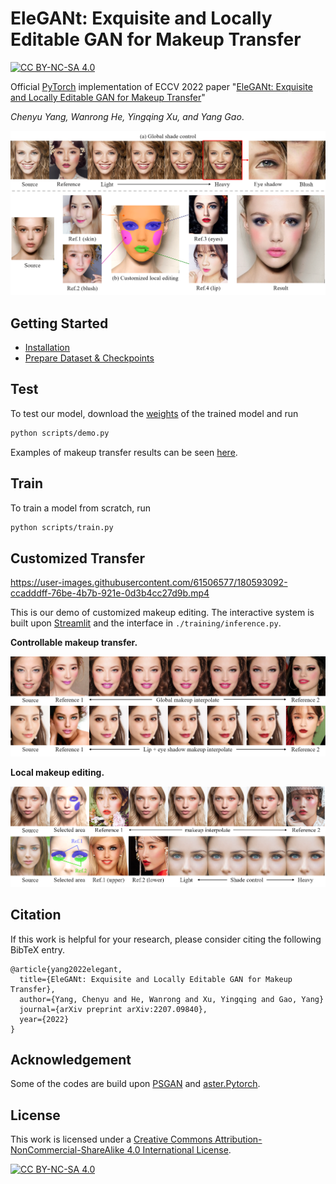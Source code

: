 # EleGANt: Exquisite and Locally Editable GAN for Makeup Transfer

[![CC BY-NC-SA 4.0][cc-by-nc-sa-shield]][cc-by-nc-sa]

Official [PyTorch](https://pytorch.org/) implementation of ECCV 2022 paper "[EleGANt: Exquisite and Locally Editable GAN for Makeup Transfer](https://arxiv.org/abs/2207.09840)"

*Chenyu Yang, Wanrong He, Yingqing Xu, and Yang Gao*.

![teaser](assets/figs/teaser.png)

## Getting Started

- [Installation](assets/docs/install.md)
- [Prepare Dataset & Checkpoints](assets/docs/prepare.md)

## Test

To test our model, download the [weights](https://drive.google.com/drive/folders/1xzIS3Dfmsssxkk9OhhAS4svrZSPfQYRe?usp=sharing) of the trained model and run

```bash
python scripts/demo.py
```

Examples of makeup transfer results can be seen [here](assets/images/examples/).

## Train

To train a model from scratch, run

```bash
python scripts/train.py
```

## Customized Transfer

https://user-images.githubusercontent.com/61506577/180593092-ccadddff-76be-4b7b-921e-0d3b4cc27d9b.mp4

This is our demo of customized makeup editing. The interactive system is built upon [Streamlit](https://github.com/streamlit/streamlit) and the interface in `./training/inference.py`.

**Controllable makeup transfer.**

![control](assets/figs/control.png 'controllable makeup transfer')

**Local makeup editing.**

![edit](assets/figs/edit.png 'local makeup editing')

## Citation

If this work is helpful for your research, please consider citing the following BibTeX entry.

```text
@article{yang2022elegant,
  title={EleGANt: Exquisite and Locally Editable GAN for Makeup Transfer},
  author={Yang, Chenyu and He, Wanrong and Xu, Yingqing and Gao, Yang}
  journal={arXiv preprint arXiv:2207.09840},
  year={2022}
}
```

## Acknowledgement

Some of the codes are build upon [PSGAN](https://github.com/wtjiang98/PSGAN) and [aster.Pytorch](https://github.com/ayumiymk/aster.pytorch).

## License

This work is licensed under a
[Creative Commons Attribution-NonCommercial-ShareAlike 4.0 International License][cc-by-nc-sa].

[![CC BY-NC-SA 4.0][cc-by-nc-sa-image]][cc-by-nc-sa]

[cc-by-nc-sa]: http://creativecommons.org/licenses/by-nc-sa/4.0/
[cc-by-nc-sa-image]: https://licensebuttons.net/l/by-nc-sa/4.0/88x31.png
[cc-by-nc-sa-shield]: https://img.shields.io/badge/License-CC%20BY--NC--SA%204.0-lightgrey.svg
